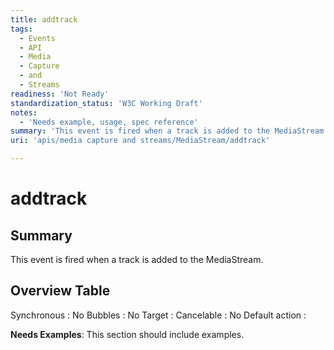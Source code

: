 ```yaml
---
title: addtrack
tags:
  - Events
  - API
  - Media
  - Capture
  - and
  - Streams
readiness: 'Not Ready'
standardization_status: 'W3C Working Draft'
notes:
  - 'Needs example, usage, spec reference'
summary: 'This event is fired when a track is added to the MediaStream.'
uri: 'apis/media capture and streams/MediaStream/addtrack'

---
```

# addtrack

## Summary

This event is fired when a track is added to the MediaStream.

## Overview Table

Synchronous
:   No
Bubbles
:   No
Target
:
Cancelable
:   No
Default action
:

**Needs Examples**: This section should include examples.


